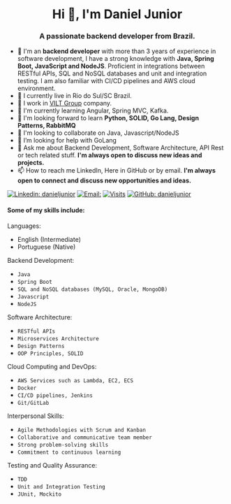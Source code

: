<h1 align="center">Hi 👋, I'm Daniel Junior</h1>
<h3 align="center">A passionate backend developer from Brazil.</h3>

- 🔭 I'm an **backend developer** with more than 3 years of experience in software development, I have a strong knowledge with **Java, Spring Boot, JavaScript and NodeJS**. Proficient in integrations between RESTful APIs, SQL and NoSQL databases and unit and integration testing. I am also familiar with CI/CD pipelines and AWS cloud environment.
- 🏡 I currently live in Rio do Sul/SC Brazil.
- 🏢 I work in [VILT Group](https://www.vilt-group.com/en/) company.
- 🌱 I'm currently learning Angular, Spring MVC, Kafka.
- 📖 I'm looking forward to learn **Python, SOLID, Go Lang, Design Patterns, RabbitMQ**
- 💞️ I'm looking to collaborate on Java, Javascript/NodeJS
- 🤔 I’m looking for help with GoLang
- 💬 Ask me about Backend Development, Software Architecture, API Rest or tech related stuff. **I'm always open to discuss new ideas and projects.**
- 📫 How to reach me LinkedIn, Here in GitHub or by email. **I'm always open to connect and discuss new opportunities and ideas.**

[![Linkedin: danieljunior](https://img.shields.io/badge/-Daniel%20Junior-blue?style=flat&logo=Linkedin&logoColor=white&link=https://www.linkedin.com/in/danielcolijr/)](https://www.linkedin.com/in/danielcolijr/)
[![Email:](https://img.shields.io/badge/-danieljunior.dev@gmail.com-white?style=flat&logo=gmail&link=mailto:danieljunior.dev@gmail.com)](mailto:danieljunior.dev@gmail.com)
[![Visits](https://komarev.com/ghpvc/?username=daniel-junior21&logo=GitHub&label=Visits&color=336699&logoColor=white&style=flat)](https://github.com/daniel-junior21)
[![GitHub: danieljunior](https://img.shields.io/github/followers/daniel-junior21?style=flat)](https://github.com/daniel-junior21)


#### Some of my skills include:

Languages:
- English (Intermediate)
- Portuguese (Native)

Backend Development:
- `Java`
- `Spring Boot`
- `SQL and NoSQL databases (MySQL, Oracle, MongoDB)`
- `Javascript`
- `NodeJS`

Software Architecture:
- `RESTful APIs`
- `Microservices Architecture`
- `Design Patterns`
- `OOP Principles, SOLID`

Cloud Computing and DevOps:

- `AWS Services such as Lambda, EC2, ECS`
- `Docker`
- `CI/CD pipelines, Jenkins`
- `Git/GitLab`

Interpersonal Skills:

- `Agile Methodologies with Scrum and Kanban`
- `Collaborative and communicative team member`
- `Strong problem-solving skills`
- `Commitment to continuous learning`

Testing and Quality Assurance:

- `TDD`
- `Unit and Integration Testing`
- `JUnit, Mockito`